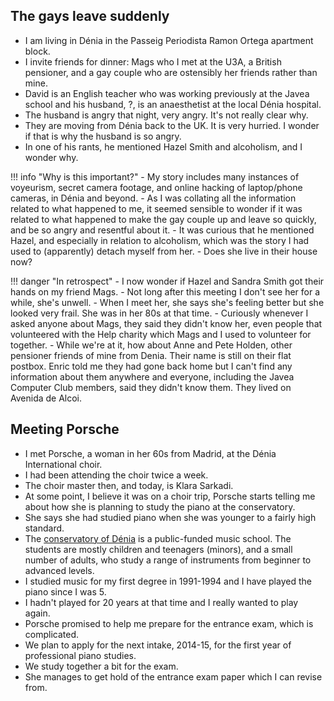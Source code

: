 ## The gays leave suddenly

- I am living in Dénia in the Passeig Periodista Ramon Ortega apartment block.
- I invite friends for dinner: Mags who I met at the U3A, a British pensioner, and a gay couple who are ostensibly her friends rather than mine.
- David is an English teacher who was working previously at the Javea school and his husband, ?, is an anaesthetist at the local Dénia hospital.
- The husband is angry that night, very angry. It's not really clear why.
- They are moving from Dénia back to the UK. It is very hurried. I wonder if that is why the husband is so angry.
- In one of his rants, he mentioned Hazel Smith and alcoholism, and I wonder why.

!!! info "Why is this important?"
    - My story includes many instances of voyeurism, secret camera footage, and online hacking of laptop/phone cameras, in Dénia and beyond.
    - As I was collating all the information related to what happened to me, it seemed sensible to wonder if it was related to what happened to make the gay couple up and leave so quickly, and be so angry and resentful about it.
    - It was curious that he mentioned Hazel, and especially in relation to alcoholism, which was the story I had used to (apparently) detach myself from her.
    - Does she live in their house now?

!!! danger "In retrospect"
    - I now wonder if Hazel and Sandra Smith got their hands on my friend Mags.
    - Not long after this meeting I don't see her for a while, she's unwell.
    - When I meet her, she says she's feeling better but she looked very frail. She was in her 80s at that time.
    - Curiously whenever I asked anyone about Mags, they said they didn't know her, even people that volunteered with the Help charity which Mags and I used to volunteer for together.
    - While we're at it, how about Anne and Pete Holden, other pensioner friends of mine from Denia. Their name is still on their flat postbox. Enric told me they had gone back home but I can't find any information about them anywhere and everyone, including the Javea Computer Club members, said they didn't know them. They lived on Avenida de Alcoi.

## Meeting Porsche

- I met Porsche, a woman in her 60s from Madrid, at the Dénia International choir.
- I had been attending the choir twice a week.
- The choir master then, and today, is Klara Sarkadi.
- At some point, I believe it was on a choir trip, Porsche starts telling me about how she is planning to study the piano at the conservatory.
- She says she had studied piano when she was younger to a fairly high standard.
- The [conservatory of Dénia](https://portal.edu.gva.es/conservatoridenia/) is a public-funded music school. The students are mostly children and teenagers (minors), and a small number of adults, who study a range of instruments from beginner to advanced levels.
- I studied music for my first degree in 1991-1994 and I have played the piano since I was 5.
- I hadn't played for 20 years at that time and I really wanted to play again. 
- Porsche promised to help me prepare for the entrance exam, which is complicated.
- We plan to apply for the next intake, 2014-15, for the first year of professional piano studies.
- We study together a bit for the exam. 
- She manages to get hold of the entrance exam paper which I can revise from.

